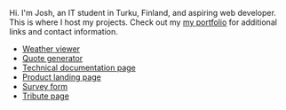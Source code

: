 Hi. I'm Josh, an IT student in Turku, Finland, and aspiring web developer. 
This is where I host my projects. Check out my [my portfolio](https://jscott313.github.io/portfolio/portfolio.html) for additional links and contact information.

- [Weather viewer](https://jscott313.github.io/weather-viewer/weather.html)
- [Quote generator](https://jscott313.github.io/quote-generator/quotes.html)
- [Technical documentation page](https://jscott313.github.io/technical-documentation-page/documentation.html)
- [Product landing page](https://jscott313.github.io/landing-page/landing.html)
- [Survey form](https://jscott313.github.io/survey-form/survey.html)
- [Tribute page](https://jscott313.github.io/tribute-page/tribute.html)
